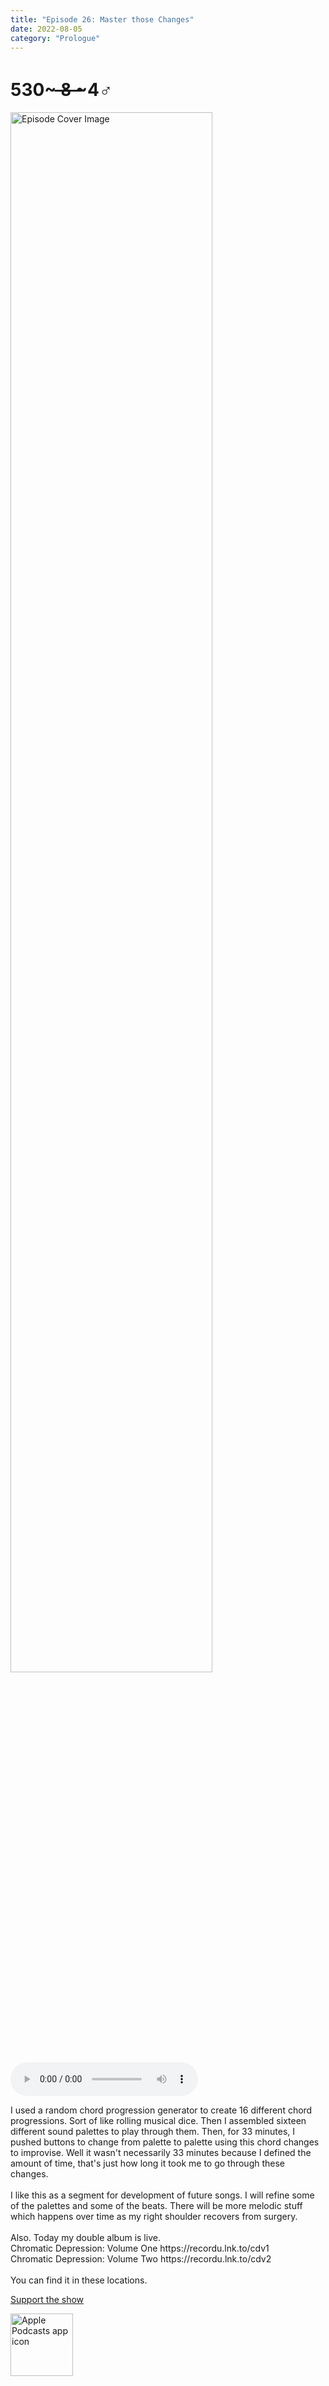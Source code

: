 ```yaml
---
title: "Episode 26: Master those Changes"
date: 2022-08-05
category: "Prologue"
---
```

# 530~ ̶8̶ ̶~4♂
<img src="https://artwork.captivate.fm/2d5af858-3e31-4253-9594-f289bceb095c/60854458c4d1acdf4e1c2f79c4137142d85d78e379bdafbd69bd34c85f5819ad.jpg" alt="Episode Cover Image" width=80%/>
<audio controls>
  <source src="https://podcasts.captivate.fm/media/62bbf082-605a-49e1-a4bd-e5e389497a4b/11088451-episode-26-master-those-changes.mp3" type="audio/mpeg">
  Your browser does not support the audio element.
</audio>

<p>I used a random chord progression generator to create 16 different chord progressions. Sort of like rolling musical dice. Then I assembled sixteen different sound palettes to play through them. Then, for 33 minutes, I pushed buttons to change from palette to palette using this chord changes to improvise. Well it wasn&apos;t necessarily 33 minutes because I defined the amount of time, that&apos;s just how long it took me to go through these changes. <br/><br/>I like this as a segment for development of future songs. I will refine some of the palettes and some of the beats. There will be more melodic stuff which happens over time as my right shoulder recovers from surgery. <br/><br/>Also. Today my double album is live.<br/>Chromatic Depression: Volume One https://recordu.lnk.to/cdv1<br/>Chromatic Depression: Volume Two https://recordu.lnk.to/cdv2<br/><br/>You can find it in these locations.  </p><a rel="payment" href="https://www.paypal.com/donate/?hosted_button_id=WX3GRUK5BHJLS">Support the show</a>

<a href="https://podcasts.apple.com/us/podcast/living-room-music/id1608791560?tscg=30200&itsct=podcast_box_appicon&ls=1&mttnsubad=1608791560" style="display: inline-block;"><img src="https://toolbox.marketingtools.apple.com/api/v2/badges/app-icon-podcasts/standard/en-us" alt="Apple Podcasts app icon" style="width: 100px; height: 100px; vertical-align: middle; object-fit: contain;" /></a>
    